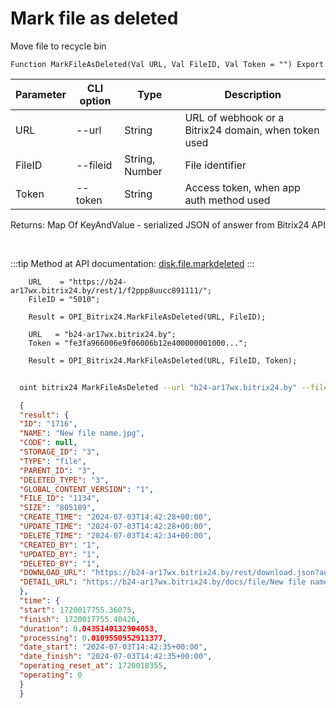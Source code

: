﻿---
sidebar_position: 6
---

# Mark file as deleted
 Move file to recycle bin



`Function MarkFileAsDeleted(Val URL, Val FileID, Val Token = "") Export`

  | Parameter | CLI option | Type | Description |
  |-|-|-|-|
  | URL | --url | String | URL of webhook or a Bitrix24 domain, when token used |
  | FileID | --fileid | String, Number | File identifier |
  | Token | --token | String | Access token, when app auth method used |

  
  Returns:  Map Of KeyAndValue - serialized JSON of answer from Bitrix24 API

<br/>

:::tip
Method at API documentation: [disk.file.markdeleted](https://dev.1c-bitrix.ru/rest_help/disk/file/disk_file_markdeleted.php)
:::
<br/>


```bsl title="Code example"
    URL    = "https://b24-ar17wx.bitrix24.by/rest/1/f2ppp8uucc891111/";
    FileID = "5010";

    Result = OPI_Bitrix24.MarkFileAsDeleted(URL, FileID);

    URL   = "b24-ar17wx.bitrix24.by";
    Token = "fe3fa966006e9f06006b12e400000001000...";

    Result = OPI_Bitrix24.MarkFileAsDeleted(URL, FileID, Token);
```



```sh title="CLI command example"
    
  oint bitrix24 MarkFileAsDeleted --url "b24-ar17wx.bitrix24.by" --fileid "5010" --token "fe3fa966006e9f06006b12e400000001000..."

```

```json title="Result"
  {
  "result": {
  "ID": "1716",
  "NAME": "New file name.jpg",
  "CODE": null,
  "STORAGE_ID": "3",
  "TYPE": "file",
  "PARENT_ID": "3",
  "DELETED_TYPE": "3",
  "GLOBAL_CONTENT_VERSION": "1",
  "FILE_ID": "1134",
  "SIZE": "805189",
  "CREATE_TIME": "2024-07-03T14:42:28+00:00",
  "UPDATE_TIME": "2024-07-03T14:42:28+00:00",
  "DELETE_TIME": "2024-07-03T14:42:34+00:00",
  "CREATED_BY": "1",
  "UPDATED_BY": "1",
  "DELETED_BY": "1",
  "DOWNLOAD_URL": "https://b24-ar17wx.bitrix24.by/rest/download.json?auth=fe708566006e9f06006b12e4000000010000076fcba303ea853529aed2cefade1444b3&token=disk%7CaWQ9MTcxNiZfPXNheWNTOWFZRVJuejdMOXhCSlhnbDZxbW4xVU05M1lK%7CImRvd25sb2FkfGRpc2t8YVdROU1UY3hOaVpmUFhOaGVXTlRPV0ZaUlZKdWVqZE1PWGhDU2xobmJEWnhiVzR4VlUwNU0xbEt8ZmU3MDg1NjYwMDZlOWYwNjAwNmIxMmU0MDAwMDAwMDEwMDAwMDc2ZmNiYTMwM2VhODUzNTI5YWVkMmNlZmFkZTE0NDRiMyI%3D.H4kGiTtgZ%2BN0wWDCX0lKHQmfO9hOfINESfK6VVd1UJo%3D",
  "DETAIL_URL": "https://b24-ar17wx.bitrix24.by/docs/file/New file name.jpgi17200177547139i"
  },
  "time": {
  "start": 1720017755.36075,
  "finish": 1720017755.40426,
  "duration": 0.0435140132904053,
  "processing": 0.0109550952911377,
  "date_start": "2024-07-03T14:42:35+00:00",
  "date_finish": "2024-07-03T14:42:35+00:00",
  "operating_reset_at": 1720018355,
  "operating": 0
  }
  }

```

